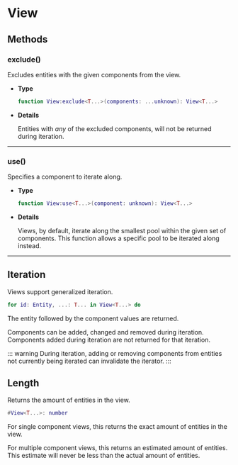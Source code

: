 # View

## Methods

### exclude()

Excludes entities with the given components from the view.

- **Type**

    ```lua
    function View:exclude<T...>(components: ...unknown): View<T...>
    ```

- **Details**

    Entities with *any* of the excluded components, will not be returned
    during iteration.

--------------------------------------------------------------------------------

### use()

Specifies a component to iterate along.

- **Type**

    ```lua
    function View:use<T...>(component: unknown): View<T...>
    ```

- **Details**

    Views, by default, iterate along the smallest pool within the given set of
    components. This function allows a specific pool to be iterated along
    instead.

--------------------------------------------------------------------------------

## Iteration

Views support generalized iteration.

```lua
for id: Entity, ...: T... in View<T...> do
```

The entity followed by the component values are returned.

Components can be added, changed and removed during iteration.
Components added during iteration are not returned for that iteration.

::: warning
During iteration, adding or removing components from entities not currently
being iterated can invalidate the iterator.
:::

## Length

Returns the amount of entities in the view.

```lua
#View<T...>: number
```

For single component views, this returns the exact amount of entities in the
view.

For multiple component views, this returns an estimated amount of entities.
This estimate will never be less than the actual amount of entities.
